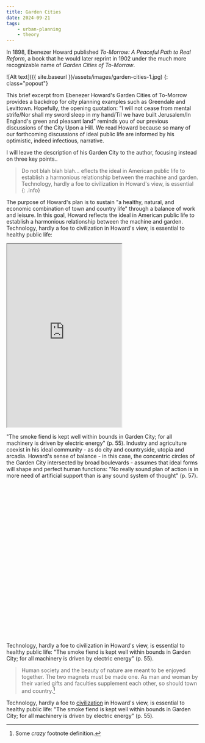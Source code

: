 ```yaml
---
title: Garden Cities
date: 2024-09-21
tags:
    - urban-planning
    - theory
---
```

In 1898, Ebenezer Howard published _To-Morrow: A Peaceful Path to Real Reform_,
a book that he would later reprint in 1902 under the much more recognizable name of _Garden Cities of To-Morrow_.

![Alt text]({{ site.baseurl }}/assets/images/garden-cities-1.jpg)
{: class="popout"}

This brief excerpt from Ebenezer Howard's Garden Cities of To-Morrow provides a backdrop for city planning examples such as Greendale and Levittown. Hopefully, the opening quotation: "I will not cease from mental strife/Nor shall my sword sleep in my hand/Til we have built Jerusalem/In England's green and pleasant land" reminds you of our previous discussions of the City Upon a Hill. We read Howard because so many of our forthcoming discussions of ideal public life are informed by his optimistic, indeed infectious, narrative.

I will leave the description of his Garden City to the author, focusing instead on three key points..

>Do not blah blah blah... eflects the ideal in American public life to establish a harmonious relationship between the machine and garden. Technology, hardly a foe to civilization in Howard's view, is essential 
{: .info}

The purpose of Howard's plan is to sustain "a healthy, natural, and economic combination of town and country life" through a balance of work and leisure. In this goal, Howard reflects the ideal in American public life to establish a harmonious relationship between the machine and garden. Technology, hardly a foe to civilization in Howard's view, is essential to healthy public life: 

<iframe src="https://www.google.com/maps/d/u/0/embed?mid=1dfU23bw20397f4AqpOjwQ4fFrgLS2FU&ehbc=2E312F" height="480"></iframe>

"The smoke fiend is kept well within bounds in Garden City; for all machinery is driven by electric energy" (p. 55). Industry and agriculture coexist in his ideal community - as do city and countryside, utopia and arcadia. Howard's sense of balance - in this case, the concentric circles of the Garden City intersected by broad boulevards - assumes that ideal forms will shape and perfect human functions: "No really sound plan of action is in more need of artificial support than is any sound system of thought" (p. 57).

<div id="map" style="width: auto; height: 400px"></div>

Technology, hardly a foe to civilization in Howard's view, is essential to healthy public life: "The smoke fiend is kept well within bounds in Garden City; for all machinery is driven by electric energy" (p. 55).

>Human society and the beauty of nature are meant to be enjoyed together. The two magnets must be made one. As man and woman by their varied gifts and faculties supplement each other, so should town and country.[^1]

Technology, hardly a foe to [civilization](https://stephango.com/self-guarantee) in Howard's view, is essential to healthy public life: "The smoke fiend is kept well within bounds in Garden City; for all machinery is driven by electric energy" (p. 55).

[^1]: Some *crazy* footnote definition.

<script src="https://cdnjs.cloudflare.com/ajax/libs/leaflet-ajax/2.1.0/leaflet.ajax.min.js" integrity="sha512-Abr21JO2YqcJ03XGZRPuZSWKBhJpUAR6+2wH5zBeO4wAw4oksr8PRdF+BKIRsxvCdq+Mv4670rZ+dLnIyabbGw==" crossorigin="anonymous" referrerpolicy="no-referrer"></script>

<script>
    var map = L.map('map').setView([37.32, -121.91], 13)

    L.tileLayer('https://tile.openstreetmap.org/{z}/{x}/{y}.png', {
        maxZoom: 19,
        attribution: '&copy; <a href="http://www.openstreetmap.org/copyright">OpenStreetMap</a>'
    }).addTo(map);

    var marker = L.marker([37.32, -121.91]).addTo(map);

    function onEachFeature(feature, layer) {
        if (feature.properties && feature.properties.Project_Name) {
            layer.bindPopup("<p><b>" + feature.properties.Project_Name + 
            "</b></p><p><b>Developer:</b> " + feature.properties.Owner_Developer + "</p>", {closeButton: false});
            layer.on('mouseover', function() { layer.openPopup(); });
            layer.on('mouseout', function() { layer.closePopup(); });
            layer.on('click', function() { window.open(feature.properties.Website_Page);
            }); 
        }
    }

    const geojson = new L.GeoJSON.AJAX('https://raw.githubusercontent.com/awildjake/hello-leaflet/main/assets/projects.geojson',{
        onEachFeature:onEachFeature,
        pointToLayer: function (feature, latlng) {
    	    return L.marker(latlng);
        }
    }).addTo(map);

</script>